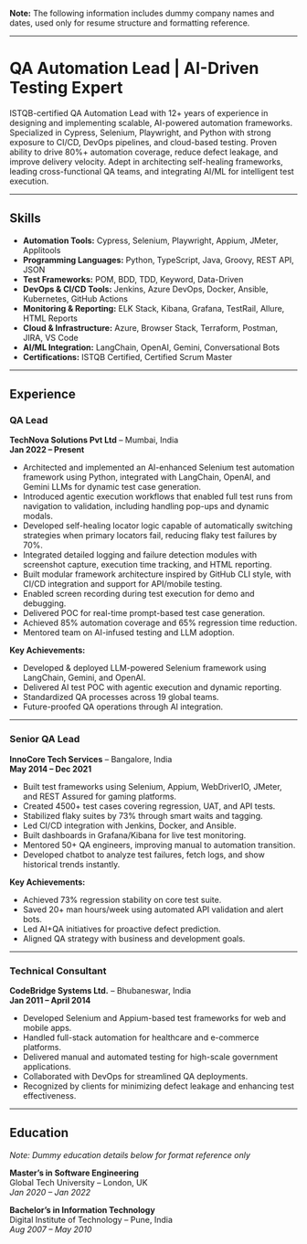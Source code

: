  **Note:** The following information includes dummy company names and dates, used only for resume structure and formatting reference.

---

# **QA Automation Lead | AI-Driven Testing Expert**

ISTQB-certified QA Automation Lead with 12+ years of experience in designing and implementing scalable, AI-powered automation frameworks. Specialized in Cypress, Selenium, Playwright, and Python with strong exposure to CI/CD, DevOps pipelines, and cloud-based testing. Proven ability to drive 80%+ automation coverage, reduce defect leakage, and improve delivery velocity. Adept in architecting self-healing frameworks, leading cross-functional QA teams, and integrating AI/ML for intelligent test execution.



---

## **Skills**

- **Automation Tools:** Cypress, Selenium, Playwright, Appium, JMeter, Applitools  
- **Programming Languages:** Python, TypeScript, Java, Groovy, REST API, JSON  
- **Test Frameworks:** POM, BDD, TDD, Keyword, Data-Driven  
- **DevOps & CI/CD Tools:** Jenkins, Azure DevOps, Docker, Ansible, Kubernetes, GitHub Actions  
- **Monitoring & Reporting:** ELK Stack, Kibana, Grafana, TestRail, Allure, HTML Reports  
- **Cloud & Infrastructure:** Azure, Browser Stack, Terraform, Postman, JIRA, VS Code  
- **AI/ML Integration:** LangChain, OpenAI, Gemini, Conversational Bots  
- **Certifications:** ISTQB Certified, Certified Scrum Master  

---

## **Experience**

### **QA Lead**  
**TechNova Solutions Pvt Ltd** – Mumbai, India  
**Jan 2022 – Present**

- Architected and implemented an AI-enhanced Selenium test automation framework using Python, integrated with LangChain, OpenAI, and Gemini LLMs for dynamic test case generation.  
- Introduced agentic execution workflows that enabled full test runs from navigation to validation, including handling pop-ups and dynamic modals.  
- Developed self-healing locator logic capable of automatically switching strategies when primary locators fail, reducing flaky test failures by 70%.  
- Integrated detailed logging and failure detection modules with screenshot capture, execution time tracking, and HTML reporting.  
- Built modular framework architecture inspired by GitHub CLI style, with CI/CD integration and support for API/mobile testing.  
- Enabled screen recording during test execution for demo and debugging.  
- Delivered POC for real-time prompt-based test case generation.  
- Achieved 85% automation coverage and 65% regression time reduction.  
- Mentored team on AI-infused testing and LLM adoption.

**Key Achievements:**

- Developed & deployed LLM-powered Selenium framework using LangChain, Gemini, and OpenAI.  
- Delivered AI test POC with agentic execution and dynamic reporting.  
- Standardized QA processes across 19 global teams.  
- Future-proofed QA operations through AI integration.

---

### **Senior QA Lead**  
**InnoCore Tech Services** – Bangalore, India  
**May 2014 – Dec 2021**

- Built test frameworks using Selenium, Appium, WebDriverIO, JMeter, and REST Assured for gaming platforms.  
- Created 4500+ test cases covering regression, UAT, and API tests.  
- Stabilized flaky suites by 73% through smart waits and tagging.  
- Led CI/CD integration with Jenkins, Docker, and Ansible.  
- Built dashboards in Grafana/Kibana for live test monitoring.  
- Mentored 50+ QA engineers, improving manual to automation transition.  
- Developed chatbot to analyze test failures, fetch logs, and show historical trends instantly.

**Key Achievements:**

- Achieved 73% regression stability on core test suite.  
- Saved 20+ man hours/week using automated API validation and alert bots.  
- Led AI+QA initiatives for proactive defect prediction.  
- Aligned QA strategy with business and development goals.

---

### **Technical Consultant**  
**CodeBridge Systems Ltd.** – Bhubaneswar, India  
**Jan 2011 – April 2014**

- Developed Selenium and Appium-based test frameworks for web and mobile apps.  
- Handled full-stack automation for healthcare and e-commerce platforms.  
- Delivered manual and automated testing for high-scale government applications.  
- Collaborated with DevOps for streamlined QA deployments.  
- Recognized by clients for minimizing defect leakage and enhancing test effectiveness.

---

## **Education**  
*Note: Dummy education details below for format reference only*

**Master’s in Software Engineering**  
Global Tech University – London, UK  
*Jan 2020 – Jan 2022*

**Bachelor’s in Information Technology**  
Digital Institute of Technology – Pune, India  
*Aug 2007 – May 2010*



